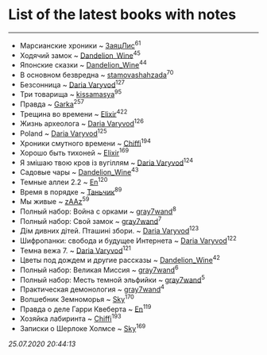# List of the latest books with notes
---

* Марсианские хроники ~ [ЗаяцЛис](users/112/112388384595246311466-google)<sup>61</sup>
* Ходячий замок ~ [Dandelion_Wine](users/586/58602788-vkontakte)<sup>45</sup>
* Японские сказки ~ [Dandelion_Wine](users/586/58602788-vkontakte)<sup>44</sup>
* В основном безвредна ~ [stamovashahzada](users/310/310646815-vkontakte)<sup>70</sup>
* Безсонница ~ [Daria Varyvod](users/829/829893410524253-facebook)<sup>127</sup>
* Три товарища ~ [kissamasya](users/684/68439978-vkontakte)<sup>95</sup>
* Правда ~ [Garka](users/115/115753719718250012620-google)<sup>257</sup>
* Трещина во времени ~ [Elixir](users/115/115826717712507836033-google)<sup>422</sup>
* Жизнь археолога ~ [Daria Varyvod](users/829/829893410524253-facebook)<sup>126</sup>
* Poland ~ [Daria Varyvod](users/829/829893410524253-facebook)<sup>125</sup>
* Хроники смутного времени ~ [Chiffi](users/105/105831994080785626680-google)<sup>194</sup>
* Хорошо быть тихоней ~ [Elixir](users/115/115826717712507836033-google)<sup>169</sup>
* Я змішаю твою кров із вугіллям ~ [Daria Varyvod](users/829/829893410524253-facebook)<sup>124</sup>
* Садовые чары ~ [Dandelion_Wine](users/586/58602788-vkontakte)<sup>43</sup>
* Темные аллеи 2.2 ~ [En](users/333/333646551-vkontakte)<sup>120</sup>
* Время в порядке ~ [Таньчик](users/209/2096581563762610-facebook)<sup>89</sup>
* Мы живые ~ [zAAz](users/202/202248233-vkontakte)<sup>59</sup>
* Полный набор: Война с орками ~ [gray7wand](users/110/110080946273609412257-google)<sup>8</sup>
* Полный набор: Свой замок ~ [gray7wand](users/110/110080946273609412257-google)<sup>7</sup>
* Дім дивних дітей. Пташині збори. ~ [Daria Varyvod](users/829/829893410524253-facebook)<sup>123</sup>
* Шифропанки: свобода и будущее Интернета ~ [Daria Varyvod](users/829/829893410524253-facebook)<sup>122</sup>
* Темна вежа 7. ~ [Daria Varyvod](users/829/829893410524253-facebook)<sup>121</sup>
* Цветы под дождем и другие рассказы ~ [Dandelion_Wine](users/586/58602788-vkontakte)<sup>42</sup>
* Полный набор: Великая Миссия ~ [gray7wand](users/110/110080946273609412257-google)<sup>6</sup>
* Полный набор: Месть темной эльфийки ~ [gray7wand](users/110/110080946273609412257-google)<sup>5</sup>
* Практическая демонология ~ [gray7wand](users/110/110080946273609412257-google)<sup>4</sup>
* Волшебник Земноморья ~ [Sky](users/118/118049897850017649660-google)<sup>170</sup>
* Правда о деле Гарри Квеберта ~ [En](users/333/333646551-vkontakte)<sup>119</sup>
* Хозяйка лабиринта ~ [Chiffi](users/105/105831994080785626680-google)<sup>193</sup>
* Записки о Шерлоке Холмсе ~ [Sky](users/118/118049897850017649660-google)<sup>169</sup>


_25.07.2020 20:44:13_
